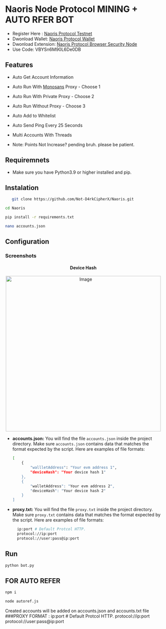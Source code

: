 # Naoris Node Protocol MINING + AUTO RFER BOT

- Register Here : [Naoris Protocol Testnet](https://naorisprotocol.network/testnet)
- Dwonload Wallet: [Naoris Protocol Wallet](https://chromewebstore.google.com/detail/naoris-protocol-wallet/dbgibbbeebmbmmhmebogidfbfehejgfo)
- Dwonload Extension: [Naoris Protocol Browser Security Node](https://chromewebstore.google.com/detail/naoris-protocol-browser-s/cpikalnagknmlfhnilhfelifgbollmmp)
- Use Code: VBYSn6M90L6De0DB

## Features

  - Auto Get Account Information
  - Auto Run With [Monosans](https://raw.githubusercontent.com/monosans/proxy-list/main/proxies/all.txt) Proxy - Choose 1
  - Auto Run With Private Proxy - Choose 2
  - Auto Run Without Proxy - Choose 3
  - Auto Add to Whitelist
  - Auto Send Ping Every 25 Seconds
  - Multi Accounts With Threads

- Note: Points Not Increase? pending bruh. please be patient.

## Requiremnets

- Make sure you have Python3.9 or higher installed and pip.

## Instalation
```bash
   git clone https://github.com/Not-D4rkCipherX/Naoris.git
   ```
   ```bash
   cd Naoris
   ```
   ```bash
   pip install -r requirements.txt
   ```
```bash
nano accounts.json
```

## Configuration

### Screenshots

<div style="text-align: center;">
  <h4><strong>Device Hash</strong></h4>
  <img src="image.jpg" alt="Image" width="500"/>
</div>

- **accounts.json:** You will find the file `accounts.json` inside the project directory. Make sure `accounts.json` contains data that matches the format expected by the script. Here are examples of file formats:
  ```bash
  [
      {
          "wallletAddress": "Your evm address 1",
          "deviceHash": "Your device hash 1"
      },
      {
          "walletAddress": "Your evm address 2",
          "deviceHash": "Your device hash 2"
      }
  ]
  ```

- **proxy.txt:** You will find the file `proxy.txt` inside the project directory. Make sure `proxy.txt` contains data that matches the format expected by the script. Here are examples of file formats:
  ```bash
    ip:port # Default Protcol HTTP.
    protocol://ip:port
    protocol://user:pass@ip:port
  ```

## Run

```bash
python bot.py
```

## FOR AUTO REFER
```bash
npm i
```
```bash
node autoref.js
```
Created accounts will be added on accounts.json and accounts.txt file
###PROXY FORMAT :
ip:port # Default Protcol HTTP.
protocol://ip:port
protocol://user:pass@ip:port
